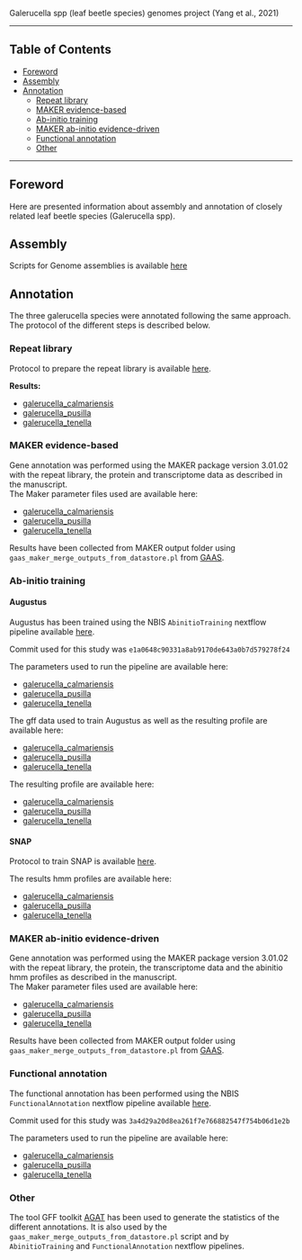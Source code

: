
Galerucella spp (leaf beetle species) genomes project (Yang et al., 2021)

---------------------------

## Table of Contents

   * [Foreword](#foreword)
   * [Assembly](#assembly)
   * [Annotation](#Annotation)  
      * [Repeat library](#repeat_library)
      * [MAKER evidence-based](#maker_evidence_based)
      * [Ab-initio training](#ab_initio_training)
      * [MAKER ab-initio evidence-driven](maker_ab_initio_evidence_driven)
      * [Functional annotation](functional_annotation)
      * [Other](other)

---------------------------

## Foreword

Here are presented information about assembly and annotation of closely related leaf beetle species (Galerucella spp).

## Assembly

Scripts for Genome assemblies is available [here](./commandline_genome_assembly_polishing.md)

## Annotation

The three galerucella species were annotated following the same approach. The protocol of the different steps is described below.

### Repeat library

Protocol to prepare the repeat library is available [here](https://www.biostars.org/p/411101/#411101).

**Results:**  
  * [galerucella_calmariensis](./annotation/galerucella_calmariensis/repeat_lib.fa)  
  * [galerucella_pusilla](./annotation/galerucella_pusilla/repeat_lib.fa)  
  * [galerucella_tenella](./annotation/galerucella_tenella/repeat_lib.fa)  

### MAKER evidence-based

Gene annotation was performed using the MAKER package version 3.01.02 with the repeat library, the protein and transcriptome data as described in the manuscript.  
The Maker parameter files used are available here:
  * [galerucella_calmariensis](./annotation/galerucella_calmariensis/MAKER/rc1)  
  * [galerucella_pusilla](./annotation/galerucella_pusilla/MAKER/rc1)  
  * [galerucella_tenella](./annotation/galerucella_tenella/MAKER/rc1)  

Results have been collected from MAKER output folder using `gaas_maker_merge_outputs_from_datastore.pl` from [GAAS](https://github.com/NBISweden/GAAS).

### Ab-initio training

#### Augustus

Augustus has been trained using the NBIS `AbinitioTraining` nextflow pipeline available [here](https://github.com/NBISweden/pipelines-nextflow).

Commit used for this study was `e1a0648c90331a8ab9170de643a0b7d579278f24`

The parameters used to run the pipeline are available here:  
  * [galerucella_calmariensis](./annotation/galerucella_calmariensis/abinitio_profiles/augustus/params.confg)  
  * [galerucella_pusilla](./annotation/galerucella_pusilla/abinitio_profiles/augustus/params.confg)  
  * [galerucella_tenella](./annotation/galerucella_tenella/abinitio_profiles/augustus/params.confg)  


The gff data used to train Augustus as well as the resulting profile are available here:  
  * [galerucella_calmariensis](./annotation/galerucella_calmariensis/abinitio_profiles/augustus/training/)  
  * [galerucella_pusilla](./annotation/galerucella_calmariensis/abinitio_profiles/augustus/training/)  
  * [galerucella_tenella](./annotation/galerucella_calmariensis/abinitio_profiles/augustus/training/) 

The resulting profile are available here:  
  * [galerucella_calmariensis](./annotation/galerucella_calmariensis/abinitio_profiles/augustus/galerucella_calmariensis)  
  * [galerucella_pusilla](./annotation/galerucella_pusilla/abinitio_profiles/augustus/galerucella_pusilla)  
  * [galerucella_tenella](./annotation/galerucella_tenella/abinitio_profiles/augustus/galerucella_tenella)  

#### SNAP

Protocol to train SNAP is available [here](./snap_training.md).

The results hmm profiles are available here:
  * [galerucella_calmariensis](./annotation/galerucella_calmariensis/abinitio_profiles/snap)  
  * [galerucella_pusilla](./annotation/galerucella_pusilla/abinitio_profiles/snap)  
  * [galerucella_tenella](./annotation/galerucella_tenella/abinitio_profiles/snap)  

### MAKER ab-initio evidence-driven

Gene annotation was performed using the MAKER package version 3.01.02 with the repeat library, the protein, the transcriptome data and the abinitio hmm profiles as described in the manuscript.  
The Maker parameter files used are available here:
  * [galerucella_calmariensis](./annotation/galerucella_calmariensis/MAKER/rc4)  
  * [galerucella_pusilla](./annotation/galerucella_pusilla/MAKER/rc4)  
  * [galerucella_tenella](./annotation/galerucella_tenella/MAKER/rc4)  

Results have been collected from MAKER output folder using `gaas_maker_merge_outputs_from_datastore.pl` from [GAAS](https://github.com/NBISweden/GAAS).

### Functional annotation

The functional annotation has been performed using the NBIS `FunctionalAnnotation` nextflow pipeline available [here](https://github.com/NBISweden/pipelines-nextflow).

Commit used for this study was `3a4d29a20d8ea261f7e766882547f754b06d1e2b`

The parameters used to run the pipeline are available here:  
  * [galerucella_calmariensis](./annotation/galerucella_calmariensis/functional_params.config)  
  * [galerucella_pusilla](./annotation/galerucella_pusilla/functional_params.config)  
  * [galerucella_tenella](./annotation/galerucella_tenella/functional_params.config)  

### Other

The tool GFF toolkit [AGAT](https://github.com/NBISweden/AGAT) has been used to generate the statistics of the different annotations. It is also used by the `gaas_maker_merge_outputs_from_datastore.pl` script and by `AbinitioTraining` and `FunctionalAnnotation` nextflow pipelines.
